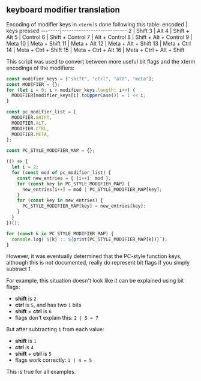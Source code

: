 ## keyboard modifier translation

Encoding of modifier keys in `xterm` is done following this
table:
encoded | keys pressed
--------|---------------------------
2 | Shift
3 | Alt
4 | Shift + Alt
5 | Control
6 | Shift + Control
7 | Alt + Control
8 | Shift + Alt + Control
9 | Meta
10 | Meta + Shift
11 | Meta + Alt
12 | Meta + Alt + Shift
13 | Meta + Ctrl
14 | Meta + Ctrl + Shift
15 | Meta + Ctrl + Alt
16 | Meta + Ctrl + Alt + Shift

This script was used to convert between more useful bit flags
and the xterm encodings of the modifiers:

```javascript
const modifier_keys = ["shift", "ctrl", "alt", "meta"];
const MODIFIER = {};
for (let i = 0; i < modifier_keys.length; i++) {
  MODIFIER[modifier_keys[i].toUpperCase()] = 1 << i;
}

const pc_modifier_list = [
  MODIFIER.SHIFT,
  MODIFIER.ALT,
  MODIFIER.CTRL,
  MODIFIER.META,
];

const PC_STYLE_MODIFIER_MAP = {};

(() => {
  let i = 2;
  for (const mod of pc_modifier_list) {
    const new_entries = { [i++]: mod };
    for (const key in PC_STYLE_MODIFIER_MAP) {
      new_entries[i++] = mod | PC_STYLE_MODIFIER_MAP[key];
    }
    for (const key in new_entries) {
      PC_STYLE_MODIFIER_MAP[key] = new_entries[key];
    }
  }
})();

for (const k in PC_STYLE_MODIFIER_MAP) {
  console.log(`${k} :: ${print(PC_STYLE_MODIFIER_MAP[k])}`);
}
```

However, it was eventually determined that the PC-style function
keys, although this is not documented, really do represent bit
flags if you simply subtract 1.

For example, this situation doesn't look like it can be explained
using bit flags:

- **shift** is `2`
- **ctrl** is `5`, and has two `1` bits
- **shift** + **ctrl** is `6`
- flags don't explain this: `2 | 5 = 7`

But after subtracting `1` from each value:

- **shift** is `1`
- **ctrl** is `4`
- **shift** + **ctrl** is `5`
- flags work correctly: `1 | 4 = 5`

This is true for all examples.
